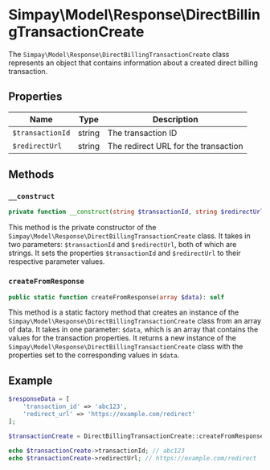# Simpay\Model\Response\DirectBillingTransactionCreate

The `Simpay\Model\Response\DirectBillingTransactionCreate` class represents an object that contains information about a created direct billing transaction.

## Properties

| Name | Type | Description |
|------|------|-------------|
| `$transactionId` | string | The transaction ID |
| `$redirectUrl` | string | The redirect URL for the transaction |

## Methods

### `__construct`

```php
private function __construct(string $transactionId, string $redirectUrl)
```

This method is the private constructor of the `Simpay\Model\Response\DirectBillingTransactionCreate` class. It takes in two parameters: `$transactionId` and `$redirectUrl`, both of which are strings. It sets the properties `$transactionId` and `$redirectUrl` to their respective parameter values.

### `createFromResponse`

```php
public static function createFromResponse(array $data): self
```

This method is a static factory method that creates an instance of the `Simpay\Model\Response\DirectBillingTransactionCreate` class from an array of data. It takes in one parameter: `$data`, which is an array that contains the values for the transaction properties. It returns a new instance of the `Simpay\Model\Response\DirectBillingTransactionCreate` class with the properties set to the corresponding values in `$data`.

## Example

```php
$responseData = [
    'transaction_id' => 'abc123',
    'redirect_url' => 'https://example.com/redirect'
];

$transactionCreate = DirectBillingTransactionCreate::createFromResponse($responseData);

echo $transactionCreate->transactionId; // abc123
echo $transactionCreate->redirectUrl; // https://example.com/redirect
```